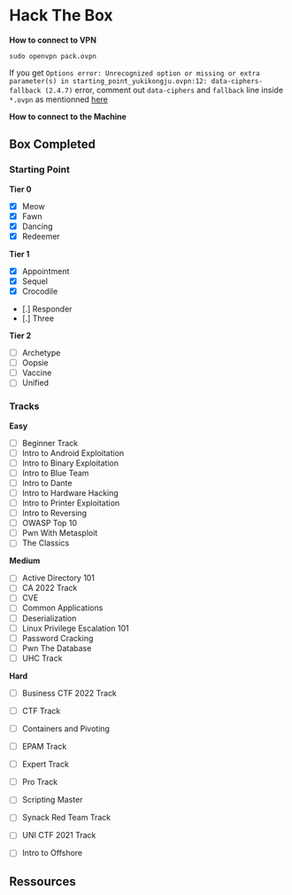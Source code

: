 # Hack The Box

**How to connect to VPN**

`sudo openvpn pack.ovpn`

If you get `Options error: Unrecognized option or missing or extra parameter(s) in starting_point_yukikongju.ovpn:12: data-ciphers-fallback (2.4.7)` error, comment 
out `data-ciphers` and `fallback` line inside `*.ovpn` as mentionned [here](https://forums.openvpn.net/viewtopic.php?f=6&t=31516)



**How to connect to the Machine**


## Box Completed

### Starting Point

**Tier 0**

- [X] Meow
- [X] Fawn
- [X] Dancing
- [X] Redeemer

**Tier 1**

- [X] Appointment
- [X] Sequel
- [X] Crocodile
- [.] Responder
- [.] Three

**Tier 2**

- [ ] Archetype
- [ ] Oopsie
- [ ] Vaccine
- [ ] Unified

### Tracks

**Easy**

- [ ] Beginner Track
- [ ] Intro to Android Exploitation
- [ ] Intro to Binary Exploitation
- [ ] Intro to Blue Team
- [ ] Intro to Dante
- [ ] Intro to Hardware Hacking
- [ ] Intro to Printer Exploitation
- [ ] Intro to Reversing
- [ ] OWASP Top 10
- [ ] Pwn With Metasploit
- [ ] The Classics

**Medium**

- [ ] Active Directory 101
- [ ] CA 2022 Track
- [ ] CVE
- [ ] Common Applications
- [ ] Deserialization
- [ ] Linux Privilege Escalation 101
- [ ] Password Cracking
- [ ] Pwn The Database
- [ ] UHC Track

**Hard**

- [ ] Business CTF 2022 Track
- [ ] CTF Track
- [ ] Containers and Pivoting
- [ ] EPAM Track
- [ ] Expert Track
- [ ] Pro Track
- [ ] Scripting Master
- [ ] Synack Red Team Track
- [ ] UNI CTF 2021 Track
- [ ] Intro to Offshore


## Ressources




